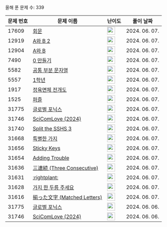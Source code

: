올해 푼 문제 수: 339

| 문제 번호 | 문제 이름 | 난이도 | 풀이 날짜 |
| --- | --- | --- | --- |
| 17609 | [회문](https://www.acmicpc.net/problem/17609) | <img height="25px" width="25px=" src="https://static.solved.ac/tier_small/11.svg"/> | 2024. 06. 07.  |
| 12919 | [A와 B 2](https://www.acmicpc.net/problem/12919) | <img height="25px" width="25px=" src="https://static.solved.ac/tier_small/11.svg"/> | 2024. 06. 07.  |
| 12904 | [A와 B](https://www.acmicpc.net/problem/12904) | <img height="25px" width="25px=" src="https://static.solved.ac/tier_small/11.svg"/> | 2024. 06. 07.  |
| 7490 | [0 만들기](https://www.acmicpc.net/problem/7490) | <img height="25px" width="25px=" src="https://static.solved.ac/tier_small/11.svg"/> | 2024. 06. 07.  |
| 5582 | [공통 부분 문자열](https://www.acmicpc.net/problem/5582) | <img height="25px" width="25px=" src="https://static.solved.ac/tier_small/11.svg"/> | 2024. 06. 07.  |
| 5557 | [1학년](https://www.acmicpc.net/problem/5557) | <img height="25px" width="25px=" src="https://static.solved.ac/tier_small/11.svg"/> | 2024. 06. 07.  |
| 1917 | [정육면체 전개도](https://www.acmicpc.net/problem/1917) | <img height="25px" width="25px=" src="https://static.solved.ac/tier_small/15.svg"/> | 2024. 06. 07.  |
| 1525 | [퍼즐](https://www.acmicpc.net/problem/1525) | <img height="25px" width="25px=" src="https://static.solved.ac/tier_small/14.svg"/> | 2024. 06. 07.  |
| 31775 | [글로벌 포닉스](https://www.acmicpc.net/problem/31775) | <img height="25px" width="25px=" src="https://static.solved.ac/tier_small/2.svg"/> | 2024. 06. 07.  |
| 31746 | [SciComLove (2024)](https://www.acmicpc.net/problem/31746) | <img height="25px" width="25px=" src="https://static.solved.ac/tier_small/2.svg"/> | 2024. 06. 07.  |
| 31740 | [Split the SSHS 3](https://www.acmicpc.net/problem/31740) | <img height="25px" width="25px=" src="https://static.solved.ac/tier_small/12.svg"/> | 2024. 06. 07.  |
| 31668 | [특별한 가지](https://www.acmicpc.net/problem/31668) | <img height="25px" width="25px=" src="https://static.solved.ac/tier_small/2.svg"/> | 2024. 06. 07.  |
| 31656 | [Sticky Keys](https://www.acmicpc.net/problem/31656) | <img height="25px" width="25px=" src="https://static.solved.ac/tier_small/2.svg"/> | 2024. 06. 07.  |
| 31654 | [Adding Trouble](https://www.acmicpc.net/problem/31654) | <img height="25px" width="25px=" src="https://static.solved.ac/tier_small/1.svg"/> | 2024. 06. 07.  |
| 31636 | [三連続 (Three Consecutive)](https://www.acmicpc.net/problem/31636) | <img height="25px" width="25px=" src="https://static.solved.ac/tier_small/2.svg"/> | 2024. 06. 07.  |
| 31631 | [:rightplant:](https://www.acmicpc.net/problem/31631) | <img height="25px" width="25px=" src="https://static.solved.ac/tier_small/13.svg"/> | 2024. 06. 07.  |
| 31628 | [가지 한 두름 주세요](https://www.acmicpc.net/problem/31628) | <img height="25px" width="25px=" src="https://static.solved.ac/tier_small/3.svg"/> | 2024. 06. 07.  |
| 31616 | [揃った文字 (Matched Letters)](https://www.acmicpc.net/problem/31616) | <img height="25px" width="25px=" src="https://static.solved.ac/tier_small/2.svg"/> | 2024. 06. 07.  |
| 31775 | [글로벌 포닉스](https://www.acmicpc.net/problem/31775) | <img height="25px" width="25px=" src="https://static.solved.ac/tier_small/2.svg"/> | 2024. 06. 06.  |
| 31746 | [SciComLove (2024)](https://www.acmicpc.net/problem/31746) | <img height="25px" width="25px=" src="https://static.solved.ac/tier_small/2.svg"/> | 2024. 06. 06.  |
